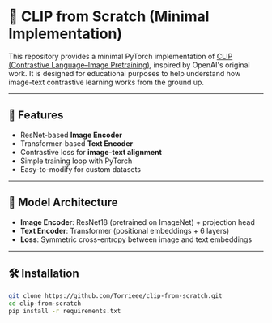 # 🔗 CLIP from Scratch (Minimal Implementation)

This repository provides a minimal PyTorch implementation of [CLIP (Contrastive Language–Image Pretraining)](https://arxiv.org/abs/2103.00020), inspired by OpenAI's original work. It is designed for educational purposes to help understand how image-text contrastive learning works from the ground up.

---

## 📌 Features

- ResNet-based **Image Encoder**
- Transformer-based **Text Encoder**
- Contrastive loss for **image-text alignment**
- Simple training loop with PyTorch
- Easy-to-modify for custom datasets

---

## 🧠 Model Architecture

- **Image Encoder**: ResNet18 (pretrained on ImageNet) + projection head
- **Text Encoder**: Transformer (positional embeddings + 6 layers)
- **Loss**: Symmetric cross-entropy between image and text embeddings

---

## 🛠️ Installation

```bash
git clone https://github.com/Torrieee/clip-from-scratch.git
cd clip-from-scratch
pip install -r requirements.txt
